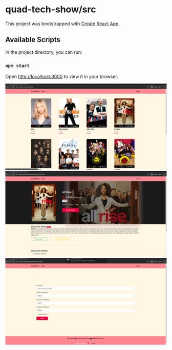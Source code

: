 # quad-tech-show/src

This project was bootstrapped with [Create React App](https://github.com/facebook/create-react-app).

## Available Scripts

In the project directory, you can run:

### `npm start`


Open [http://localhost:3000](http://localhost:3000) to view it in your browser.



![back](./public/readme_images/Screenshot%20from%202024-02-01%2022-06-20.png)
![back](./public/readme_images/Screenshot%20from%202024-02-01%2022-06-35.png)
![back](./public/readme_images/Screenshot%20from%202024-02-01%2022-06-42.png)

